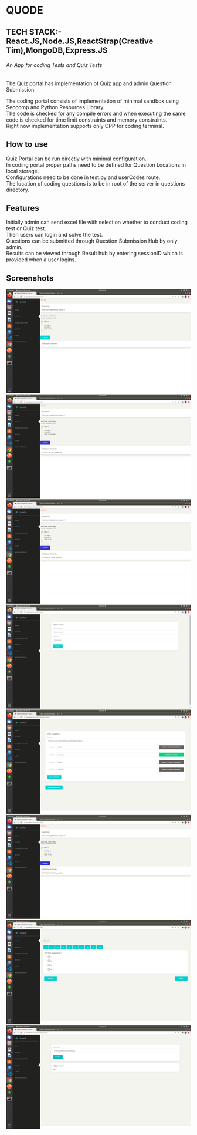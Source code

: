 # QUODE

## TECH STACK:- React.JS,Node.JS,ReactStrap(Creative Tim),MongoDB,Express.JS

###### An App for coding Tests and Quiz Tests
 
The Quiz portal has implementation of Quiz app and admin Question Submission <br />

The coding portal consists of implementation of minimal sandbox using Seccomp and Python Resources Library.<br />
The code is checked for any compile errors and when executing the same code is checked for time limit constraints and memory constraints.<br />
Right now implementation supports only CPP for coding terminal.<br />

## How to use
Quiz Portal can be run directly with minimal configuration.<br />
In coding portal proper paths need to be defined for Question Locations in local storage.<br />
Configurations need to be done in test.py and userCodes route.<br />
The location of coding questions is to be in root of the server in questions directory.<br />


## Features
Initially admin can send excel file with selection whether to conduct coding test or Quiz test. <br />
Then users can login and solve the test.<br />
Questions can be submitted through Question Submission Hub by only admin. <br />
Results can be viewed through Result hub by entering sessionID which is provided when a user logins.<br />
## Screenshots
![alt text](screenshots/coding.png "Coding Page")
![alt text](screenshots/coding1.png "Coding Page")
![alt text](screenshots/coding2.png "Coding Page")
![alt text](screenshots/login.png "Login Page")
![alt text](screenshots/questionsubmission.png "Question Submission Hub")
![alt text](screenshots/coding2.png "Coding Page")
![alt text](screenshots/quiz1.png "Quiz Page")
![alt text](screenshots/results.png "Results Page")
